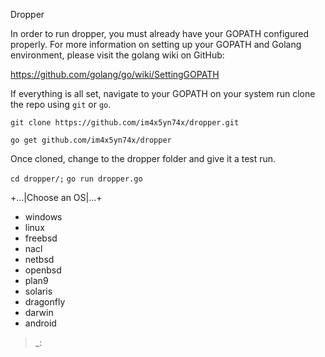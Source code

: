 Dropper

In order to run dropper, you must already have your GOPATH configured properly.
For more information on setting up your GOPATH and Golang environment, please visit the golang wiki on GitHub: 

https://github.com/golang/go/wiki/SettingGOPATH

If everything is all set, navigate to your GOPATH on your system run clone the repo using `git` or `go`.

`git clone https://github.com/im4x5yn74x/dropper.git`

`go get github.com/im4x5yn74x/dropper`

Once cloned, change to the dropper folder and give it a test run.

`cd dropper/;`
`go run dropper.go`

+...|Choose an OS|...+

 - windows
 - linux
 - freebsd
 - nacl
 - netbsd
 - openbsd
 - plan9
 - solaris
 - dragonfly
 - darwin
 - android

 >_: 
